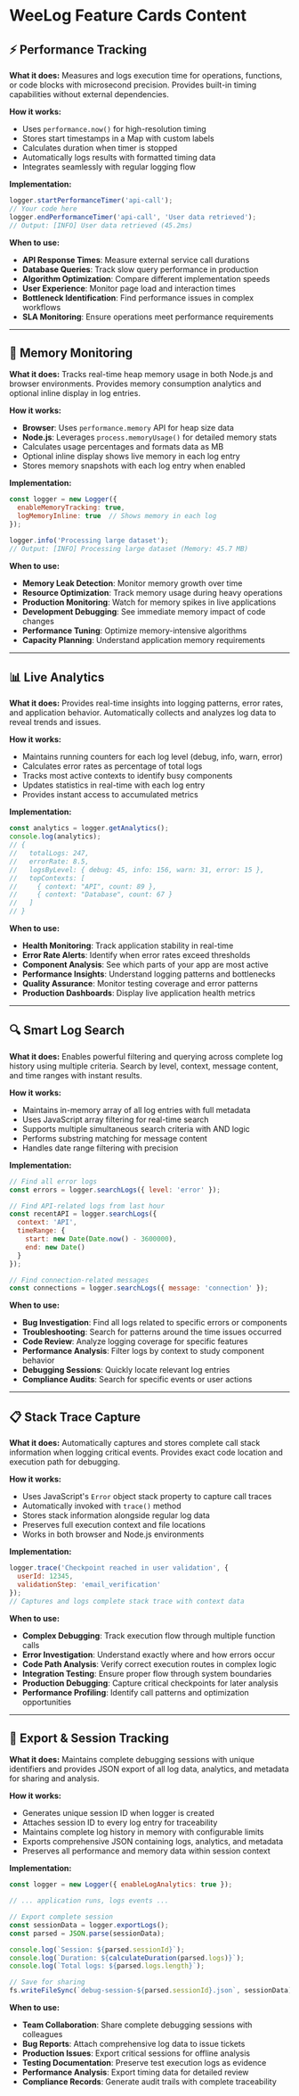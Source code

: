# WeeLog Feature Cards Content

## ⚡ Performance Tracking

**What it does:**
Measures and logs execution time for operations, functions, or code blocks with microsecond precision. Provides built-in timing capabilities without external dependencies.

**How it works:**
- Uses `performance.now()` for high-resolution timing
- Stores start timestamps in a Map with custom labels
- Calculates duration when timer is stopped
- Automatically logs results with formatted timing data
- Integrates seamlessly with regular logging flow

**Implementation:**
```javascript
logger.startPerformanceTimer('api-call');
// Your code here
logger.endPerformanceTimer('api-call', 'User data retrieved');
// Output: [INFO] User data retrieved (45.2ms)
```

**When to use:**
- **API Response Times**: Measure external service call durations
- **Database Queries**: Track slow query performance in production
- **Algorithm Optimization**: Compare different implementation speeds
- **User Experience**: Monitor page load and interaction times
- **Bottleneck Identification**: Find performance issues in complex workflows
- **SLA Monitoring**: Ensure operations meet performance requirements

---

## 🧠 Memory Monitoring

**What it does:**
Tracks real-time heap memory usage in both Node.js and browser environments. Provides memory consumption analytics and optional inline display in log entries.

**How it works:**
- **Browser**: Uses `performance.memory` API for heap size data
- **Node.js**: Leverages `process.memoryUsage()` for detailed memory stats
- Calculates usage percentages and formats data as MB
- Optional inline display shows live memory in each log entry
- Stores memory snapshots with each log entry when enabled

**Implementation:**
```javascript
const logger = new Logger({
  enableMemoryTracking: true,
  logMemoryInline: true  // Shows memory in each log
});

logger.info('Processing large dataset');
// Output: [INFO] Processing large dataset (Memory: 45.7 MB)
```

**When to use:**
- **Memory Leak Detection**: Monitor memory growth over time
- **Resource Optimization**: Track memory usage during heavy operations
- **Production Monitoring**: Watch for memory spikes in live applications
- **Development Debugging**: See immediate memory impact of code changes
- **Performance Tuning**: Optimize memory-intensive algorithms
- **Capacity Planning**: Understand application memory requirements

---

## 📊 Live Analytics

**What it does:**
Provides real-time insights into logging patterns, error rates, and application behavior. Automatically collects and analyzes log data to reveal trends and issues.

**How it works:**
- Maintains running counters for each log level (debug, info, warn, error)
- Calculates error rates as percentage of total logs
- Tracks most active contexts to identify busy components
- Updates statistics in real-time with each log entry
- Provides instant access to accumulated metrics

**Implementation:**
```javascript
const analytics = logger.getAnalytics();
console.log(analytics);
// {
//   totalLogs: 247,
//   errorRate: 8.5,
//   logsByLevel: { debug: 45, info: 156, warn: 31, error: 15 },
//   topContexts: [
//     { context: "API", count: 89 },
//     { context: "Database", count: 67 }
//   ]
// }
```

**When to use:**
- **Health Monitoring**: Track application stability in real-time
- **Error Rate Alerts**: Identify when error rates exceed thresholds
- **Component Analysis**: See which parts of your app are most active
- **Performance Insights**: Understand logging patterns and bottlenecks
- **Quality Assurance**: Monitor testing coverage and error patterns
- **Production Dashboards**: Display live application health metrics

---

## 🔍 Smart Log Search

**What it does:**
Enables powerful filtering and querying across complete log history using multiple criteria. Search by level, context, message content, and time ranges with instant results.

**How it works:**
- Maintains in-memory array of all log entries with full metadata
- Uses JavaScript array filtering for real-time search
- Supports multiple simultaneous search criteria with AND logic
- Performs substring matching for message content
- Handles date range filtering with precision

**Implementation:**
```javascript
// Find all error logs
const errors = logger.searchLogs({ level: 'error' });

// Find API-related logs from last hour
const recentAPI = logger.searchLogs({
  context: 'API',
  timeRange: {
    start: new Date(Date.now() - 3600000),
    end: new Date()
  }
});

// Find connection-related messages
const connections = logger.searchLogs({ message: 'connection' });
```

**When to use:**
- **Bug Investigation**: Find all logs related to specific errors or components
- **Troubleshooting**: Search for patterns around the time issues occurred
- **Code Review**: Analyze logging coverage for specific features
- **Performance Analysis**: Filter logs by context to study component behavior
- **Debugging Sessions**: Quickly locate relevant log entries
- **Compliance Audits**: Search for specific events or user actions

---

## 📋 Stack Trace Capture

**What it does:**
Automatically captures and stores complete call stack information when logging critical events. Provides exact code location and execution path for debugging.

**How it works:**
- Uses JavaScript's `Error` object stack property to capture call traces
- Automatically invoked with `trace()` method
- Stores stack information alongside regular log data
- Preserves full execution context and file locations
- Works in both browser and Node.js environments

**Implementation:**
```javascript
logger.trace('Checkpoint reached in user validation', {
  userId: 12345,
  validationStep: 'email_verification'
});
// Captures and logs complete stack trace with context data
```

**When to use:**
- **Complex Debugging**: Track execution flow through multiple function calls
- **Error Investigation**: Understand exactly where and how errors occur
- **Code Path Analysis**: Verify correct execution routes in complex logic
- **Integration Testing**: Ensure proper flow through system boundaries
- **Production Debugging**: Capture critical checkpoints for later analysis
- **Performance Profiling**: Identify call patterns and optimization opportunities

---

## 💾 Export & Session Tracking

**What it does:**
Maintains complete debugging sessions with unique identifiers and provides JSON export of all log data, analytics, and metadata for sharing and analysis.

**How it works:**
- Generates unique session ID when logger is created
- Attaches session ID to every log entry for traceability
- Maintains complete log history in memory with configurable limits
- Exports comprehensive JSON containing logs, analytics, and metadata
- Preserves all performance and memory data within session context

**Implementation:**
```javascript
const logger = new Logger({ enableLogAnalytics: true });

// ... application runs, logs events ...

// Export complete session
const sessionData = logger.exportLogs();
const parsed = JSON.parse(sessionData);

console.log(`Session: ${parsed.sessionId}`);
console.log(`Duration: ${calculateDuration(parsed.logs)}`);
console.log(`Total logs: ${parsed.logs.length}`);

// Save for sharing
fs.writeFileSync(`debug-session-${parsed.sessionId}.json`, sessionData);
```

**When to use:**
- **Team Collaboration**: Share complete debugging sessions with colleagues
- **Bug Reports**: Attach comprehensive log data to issue tickets
- **Production Issues**: Export critical sessions for offline analysis
- **Testing Documentation**: Preserve test execution logs as evidence
- **Performance Analysis**: Export timing data for detailed review
- **Compliance Records**: Generate audit trails with complete traceability